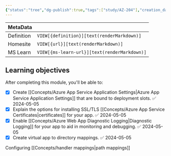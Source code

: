 ```yaml
---
{"status":"tree","dg-publish":true,"tags":["study/AZ-204"],"creation_date":"2024-05-05 09:19","definition":"Learn how to create and manage application settings, install SSL/TLS certificates to secure web traffic, enable diagnostic logging, create virtual app to directory mappings, and manage app features.","ms-learn-url":"https://learn.microsoft.com/en-us/training/modules/configure-web-app-settings/","url":"undefined","permalink":"/study/az-204-configure-web-app-settings/","dgPassFrontmatter":true}
---
```



| MetaData   |                                              |
| ---------- | -------------------------------------------- |
| Definition | `VIEW[{definition}][text(renderMarkdown)]`   |
| Homesite   | `VIEW[{url}][text(renderMarkdown)]`          |
| MS Learn   | `VIEW[{ms-learn-url}][text(renderMarkdown)]` |
## Learning objectives

After completing this module, you'll be able to:

- [x] Create [[Concepts/Azure App Service Application Settings\|Azure App Service Application Settings]] that are bound to deployment slots. ✅ 2024-05-05
- [x] Explain the options for installing SSL/TLS [[Concepts/Azure App Service Certificates\|certificates]] for your app. ✅ 2024-05-05
- [x] Enable [[Concepts/Azure Web App Diagnostic Logging\|Diagnostic Logging]] for your app to aid in monitoring and debugging. ✅ 2024-05-05
- [x] Create virtual app to directory mappings. ✅ 2024-05-05

Configuring [[Concepts/handler mappings\|path mappings]]
